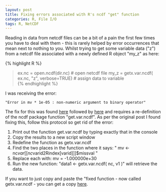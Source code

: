 ```yaml
---
layout: post
title: Fixing errors associated with R's ncdf "get" function
categories: R, File I/O
tags: R, NetCDF
---
```


Reading in data from netcdf files can be a bit of a pain the first few times you have to deal with them - this is rarely helped by error occurrences that mean next to nothing to you. Whilst trying to get some variable data ("z") from a netcdf file associated with a newly defined R object "my_z" as here:

{% highlight R %}    
> ex.nc = open.ncdf(dir.nc) # open netcdf file
> my_z = getx.var.ncdf( ex.nc, "z", verbose=TRUE) # assign data to variable   
{% endhighlight %} 

I was receiving the error:

```
"Error in mv * 1e-05 : non-numeric argument to binary operator"
```

The fix for this was found [here](http://thr3ads.net/r-help/2010/10/1040427-non-numeric-argument-to-binary-operator-error-while-reading-ncdf-file) followed by [here](http://climateaudit.org/2009/10/10/unthreaded-23/) and requires a re-definition of the ncdf package function "get.var.ncdf". As per the original post I found fixing this, follow this protocol so get rid of the error:

1. Print out the function get.var.ncdf by typing exactly that in the console
2. Copy the results to a new script window
3. Redefine the function as getx.var.ncdf
4. Find the two places in the function where it says: " mv <- nc$var[[nc$varid2Rindex[varid]]]$missval "
5. Replace each with: mv = -1.000000e+30
6. Run the new function: "data1 <- getx.var.ncdf( nc, v1 )" will retrieve the data.

If you want to just copy and paste the "fixed function - now called getx.var.ncdf - you can get a copy [here](https://gist.github.com/Chris35Wills/27b3ed192b7b38c564d4).